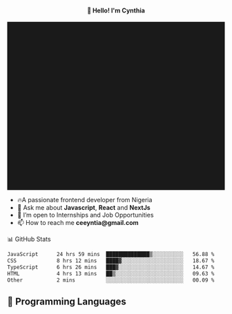 <h4 align="center">👋 Hello! I'm Cynthia</h4>

<hr style="height:10%; margin-left:0; margin-right:0;" />

<div align="left">
  <ul>
  <li>🔥A passionate frontend developer from Nigeria</li>
  <li>💬 Ask me about <strong>Javascript</strong>, <strong>React</strong> and <strong> NextJs</strong></li>
  <li>👯 I’m open to Internships and Job Opportunities</li>
  <li>📫 How to reach me <strong>ceeyntia@gmail.com</strong></li>
</ul>
</div
  
## 📊 GitHub Stats

<!--START_SECTION:waka-->

```txt
JavaScript      24 hrs 59 mins  ██████████████▒░░░░░░░░░░   56.88 %
CSS             8 hrs 12 mins   ████▓░░░░░░░░░░░░░░░░░░░░   18.67 %
TypeScript      6 hrs 26 mins   ███▓░░░░░░░░░░░░░░░░░░░░░   14.67 %
HTML            4 hrs 13 mins   ██▒░░░░░░░░░░░░░░░░░░░░░░   09.63 %
Other           2 mins          ░░░░░░░░░░░░░░░░░░░░░░░░░   00.09 %
```

<!--END_SECTION:waka-->

## 💬 Programming Languages

<!--START_SECTION:languages-->
<!--END_SECTION:languages-->
